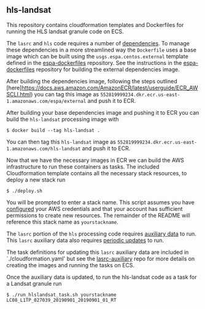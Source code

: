 ## hls-landsat
This repository contains cloudformation templates and Dockerfiles for running the HLS landsat granule code on ECS.

The `lasrc` and `hls` code requires a number of [dependencies](https://github.com/developmentseed/espa-surface-reflectance/tree/master/lasrc#dependencies). To manage these dependencies in a more streamlined way the `Dockerfile` uses a base image which can be built using the `usgs.espa.centos.external` template defined in the [espa-dockerfiles](https://github.com/developmentseed/espa-dockerfiles) repository.
See the instructions in the [espa-dockerfiles](https://github.com/developmentseed/espa-dockerfiles) repository for building the external dependencies image.

After building the dependencies image, following the steps outlined [here]https://docs.aws.amazon.com/AmazonECR/latest/userguide/ECR_AWSCLI.html) you can tag this image as `552819999234.dkr.ecr.us-east-1.amazonaws.com/espa/external` and push it to ECR.

After building your base dependencies image and pushing it to ECR you can build the `hls-landsat` processing image with
```shell
$ docker build --tag hls-landsat .
```
You can then tag this `hls-landsat` image as `552819999234.dkr.ecr.us-east-1.amazonaws.com/hls-landsat` and push it to ECR.

Now that we have the necessary images in ECR we can build the AWS infrastructure to run these containers as tasks. The included Cloudformation template contains all the necessary stack resources, to deploy a new stack run

```shell
$ ./deploy.sh
```
You will be prompted to enter a stack name.  This script assumes you have [configured](https://docs.aws.amazon.com/cli/latest/userguide/cli-configure-files.html) your AWS credentials and that your account has sufficient permissions to create new resources.  The remainder of the README will reference this stack name as `yourstackname`.

The `lasrc` portion of the `hls` processing code requires [auxiliary data](https://github.com/developmentseed/espa-surface-reflectance/tree/master/lasrc#downloads) to run.
This `lasrc` auxiliary data also requires [periodic updates](https://github.com/developmentseed/espa-surface-reflectance/tree/master/lasrc#auxiliary-data-updates) to run.

The task definitions for updating this `lasrc` auxiliary data are included in `./cloudformation.yaml' but see the [lasrc-auxiliary](https://github.com/developmentseed/lasrc-auxiliary) repo for more details on creating the images and running the tasks on ECS.

Once the auxiliary data is updated, to run the hls-landsat code as a task for a Landsat granule run
```shell
$ ./run_hlslandsat_task.sh yourstackname LC08_L1TP_027039_20190901_20190901_01_RT
```

